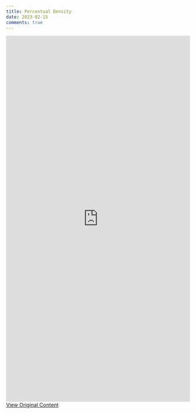 ```yaml
---
title: Percentual Density
date: 2023-02-15
comments: true
---
```


<figure style="margin: 0">
    <iframe width="100%" height="1000" src="https://www.youtube.com/embed/0RqdXqxhfqk" title="YouTube video player" frameborder="0" allow="accelerometer; autoplay; clipboard-write; encrypted-media; gyroscope; picture-in-picture; web-share" allowfullscreen></iframe>
    <figcaption>
        <a target="_blrank" href="https://bonnittaroy.substack.com/p/video-on-perceptual-density/comments">View Original Content</a></figcaption>
</figure>

